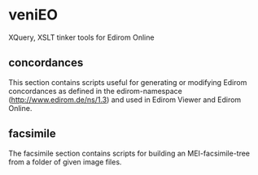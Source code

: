 # veniEO
XQuery, XSLT tinker tools for Edirom Online

## concordances
This section contains scripts useful for generating or modifying Edirom concordances as defined in the edirom-namespace (http://www.edirom.de/ns/1.3) and used in Edirom Viewer and Edirom Online.

## facsimile

The facsimile section contains scripts for building an MEI-facsimile-tree from a folder of given image files.